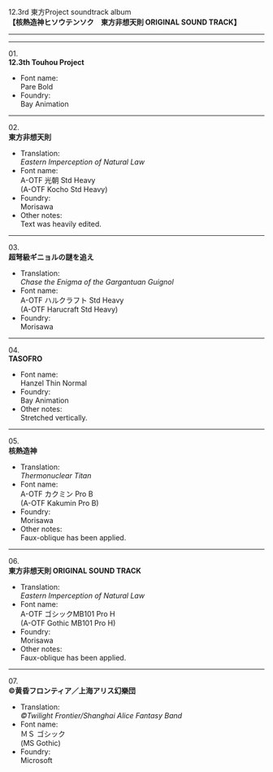 12.3rd 東方Project soundtrack album  
**【核熱造神ヒソウテンソク　東方非想天則 ORIGINAL SOUND TRACK】**

---  
---

01\.  
**12.3th Touhou Project**
  - Font name:  
Pare Bold
  - Foundry:  
Bay Animation

---

02\.  
**東方非想天則**
  - Translation:  
*Eastern Imperception of Natural Law*
  - Font name:  
A-OTF 光朝 Std Heavy  
(A-OTF Kocho Std Heavy)
  - Foundry:  
Morisawa
  - Other notes:  
Text was heavily edited.

---

03\.  
**超弩級ギニョルの謎を追え**
  - Translation:  
*Chase the Enigma of the Gargantuan Guignol*
  - Font name:  
A-OTF ハルクラフト Std Heavy  
(A-OTF Harucraft Std Heavy)
  - Foundry:  
Morisawa

---

04\.  
**TASOFRO**
  - Font name:  
Hanzel Thin Normal
  - Foundry:  
Bay Animation
  - Other notes:  
Stretched vertically.

---

05\.  
**核熱造神**
  - Translation:  
*Thermonuclear Titan*
  - Font name:  
A-OTF カクミン Pro B  
(A-OTF Kakumin Pro B)
  - Foundry:  
Morisawa
  - Other notes:  
Faux-oblique has been applied.

---

06\.  
**東方非想天則 ORIGINAL SOUND TRACK**
  - Translation:  
*Eastern Imperception of Natural Law*
  - Font name:  
A-OTF ゴシックMB101 Pro H  
(A-OTF Gothic MB101 Pro H)
  - Foundry:  
Morisawa
  - Other notes:  
Faux-oblique has been applied.

---

07\.  
**©黄昏フロンティア／上海アリス幻樂団**
  - Translation:  
*©Twilight Frontier/Shanghai Alice Fantasy Band*
  - Font name:  
ＭＳ ゴシック  
(MS Gothic)
  - Foundry:  
Microsoft
